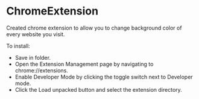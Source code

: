 # ChromeExtension
Created chrome extension to allow you to change background color of every website you visit.

To install:
- Save in folder.
- Open the Extension Management page by navigating to chrome://extensions.
- Enable Developer Mode by clicking the toggle switch next to Developer mode.
- Click the Load unpacked button and select the extension directory.
